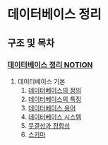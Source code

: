 데이터베이스 정리
============

구조 및 목차
--------------
### [데이터베이스 정리 NOTION](https://www.notion.so/2c7e94009bde40f3a8700f6fc0be664b)

1. 데이터베이스 기본<br>
    1. [데이터베이스의 정의](https://github.com/byeunsungjae/Computer_Science/tree/main/%EB%8D%B0%EC%9D%B4%ED%84%B0%EB%B2%A0%EC%9D%B4%EC%8A%A4/%EB%8D%B0%EC%9D%B4%ED%84%B0%EB%B2%A0%EC%9D%B4%EC%8A%A4%EC%9D%98_%EC%A0%95%EC%9D%98)
    2. [데이터베이스의 특징](https://github.com/byeunsungjae/Computer_Science/tree/main/%EB%8D%B0%EC%9D%B4%ED%84%B0%EB%B2%A0%EC%9D%B4%EC%8A%A4/%EB%8D%B0%EC%9D%B4%ED%84%B0%EB%B2%A0%EC%9D%B4%EC%8A%A4%EC%9D%98_%EC%A0%95%EC%9D%98)
    3. [데이터베이스 용어](https://github.com/byeunsungjae/Computer_Science/tree/main/%EB%8D%B0%EC%9D%B4%ED%84%B0%EB%B2%A0%EC%9D%B4%EC%8A%A4/%EB%8D%B0%EC%9D%B4%ED%84%B0%EB%B2%A0%EC%9D%B4%EC%8A%A4_%EC%9A%A9%EC%96%B4)
    4. [데이터베이스 시스템](https://github.com/byeunsungjae/Computer_Science/tree/main/%EB%8D%B0%EC%9D%B4%ED%84%B0%EB%B2%A0%EC%9D%B4%EC%8A%A4/%EB%8D%B0%EC%9D%B4%ED%84%B0%EB%B2%A0%EC%9D%B4%EC%8A%A4_%EC%8B%9C%EC%8A%A4%ED%85%9C)
    5. [무결성과 정합성]()
    6. [스키마](https://github.com/byeunsungjae/Computer_Science/tree/main/%EB%8D%B0%EC%9D%B4%ED%84%B0%EB%B2%A0%EC%9D%B4%EC%8A%A4/%EC%8A%A4%ED%82%A4%EB%A7%88)
